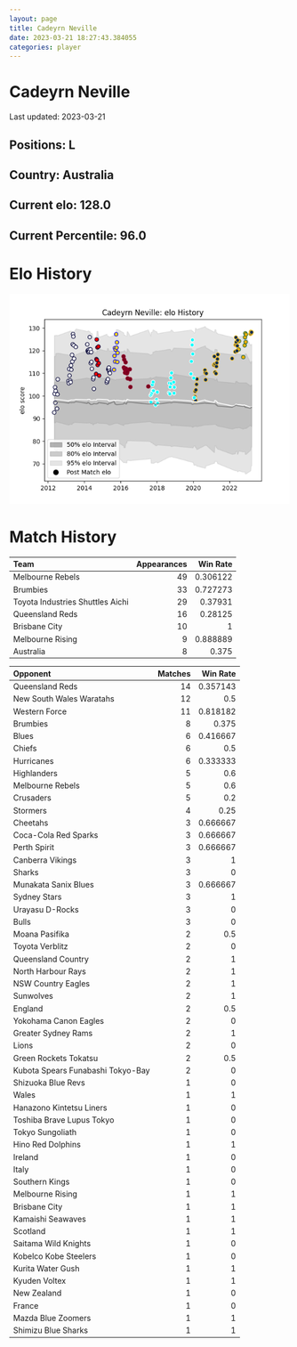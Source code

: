 ```yaml
---  
layout: page  
title: Cadeyrn Neville  
date: 2023-03-21 18:27:43.384055  
categories: player  
---
```

# Cadeyrn Neville


Last updated: 2023-03-21
## Positions: L

## Country: Australia

## Current elo: 128.0

## Current Percentile: 96.0

# Elo History


![elo history](history_CadeyrnNeville.png)
# Match History


| Team                             |   Appearances |   Win Rate |
|:---------------------------------|--------------:|-----------:|
| Melbourne Rebels                 |            49 |   0.306122 |
| Brumbies                         |            33 |   0.727273 |
| Toyota Industries Shuttles Aichi |            29 |   0.37931  |
| Queensland Reds                  |            16 |   0.28125  |
| Brisbane City                    |            10 |   1        |
| Melbourne Rising                 |             9 |   0.888889 |
| Australia                        |             8 |   0.375    |

| Opponent                          |   Matches |   Win Rate |
|:----------------------------------|----------:|-----------:|
| Queensland Reds                   |        14 |   0.357143 |
| New South Wales Waratahs          |        12 |   0.5      |
| Western Force                     |        11 |   0.818182 |
| Brumbies                          |         8 |   0.375    |
| Blues                             |         6 |   0.416667 |
| Chiefs                            |         6 |   0.5      |
| Hurricanes                        |         6 |   0.333333 |
| Highlanders                       |         5 |   0.6      |
| Melbourne Rebels                  |         5 |   0.6      |
| Crusaders                         |         5 |   0.2      |
| Stormers                          |         4 |   0.25     |
| Cheetahs                          |         3 |   0.666667 |
| Coca-Cola Red Sparks              |         3 |   0.666667 |
| Perth Spirit                      |         3 |   0.666667 |
| Canberra Vikings                  |         3 |   1        |
| Sharks                            |         3 |   0        |
| Munakata Sanix Blues              |         3 |   0.666667 |
| Sydney Stars                      |         3 |   1        |
| Urayasu D-Rocks                   |         3 |   0        |
| Bulls                             |         3 |   0        |
| Moana Pasifika                    |         2 |   0.5      |
| Toyota Verblitz                   |         2 |   0        |
| Queensland Country                |         2 |   1        |
| North Harbour Rays                |         2 |   1        |
| NSW Country Eagles                |         2 |   1        |
| Sunwolves                         |         2 |   1        |
| England                           |         2 |   0.5      |
| Yokohama Canon Eagles             |         2 |   0        |
| Greater Sydney Rams               |         2 |   1        |
| Lions                             |         2 |   0        |
| Green Rockets Tokatsu             |         2 |   0.5      |
| Kubota Spears Funabashi Tokyo-Bay |         2 |   0        |
| Shizuoka Blue Revs                |         1 |   0        |
| Wales                             |         1 |   1        |
| Hanazono Kintetsu Liners          |         1 |   0        |
| Toshiba Brave Lupus Tokyo         |         1 |   0        |
| Tokyo Sungoliath                  |         1 |   0        |
| Hino Red Dolphins                 |         1 |   1        |
| Ireland                           |         1 |   0        |
| Italy                             |         1 |   0        |
| Southern Kings                    |         1 |   0        |
| Melbourne Rising                  |         1 |   1        |
| Brisbane City                     |         1 |   1        |
| Kamaishi Seawaves                 |         1 |   1        |
| Scotland                          |         1 |   1        |
| Saitama Wild Knights              |         1 |   0        |
| Kobelco Kobe Steelers             |         1 |   0        |
| Kurita Water Gush                 |         1 |   1        |
| Kyuden Voltex                     |         1 |   1        |
| New Zealand                       |         1 |   0        |
| France                            |         1 |   0        |
| Mazda Blue Zoomers                |         1 |   1        |
| Shimizu Blue Sharks               |         1 |   1        |